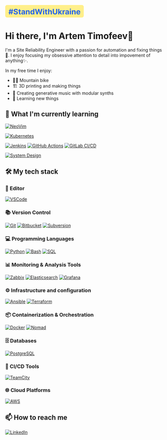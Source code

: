 [![Stand With Ukraine](https://raw.githubusercontent.com/vshymanskyy/StandWithUkraine/main/badges/StandWithUkraine.svg)](https://stand-with-ukraine.pp.ua)

# Hi there, I'm Artem Timofeev👋

I'm a Site Reliability Engineer with a passion for automation and fixing things👷.
I enjoy focusing my obsessive attention to detail into impovement of anything✨.

In my free time I enjoy:

- 🚵‍♂️ Mountain bike
- 🏗️ 3D printing and making things
- 🎹 Creating generative music with modular synths
- 📖 Learning new things

## 🌱 What I'm currently learning

[![NeoVim](https://img.shields.io/badge/-neovim-blue?style=flat&logo=Neovim&logoColor=green)](https://github.com/atimofeev/dotfiles/tree/main/nvim)

[![Kubernetes](https://img.shields.io/badge/-Kubernetes-326CE5?style=flat&logo=kubernetes&logoColor=white)](#)

[![Jenkins](https://img.shields.io/badge/-Jenkins-D24939?style=flat&logo=jenkins&logoColor=white)](https://github.com/atimofeev/learning-jenkins)
[![GitHub Actions](https://img.shields.io/badge/-GitHub_Actions-2088FF?style=flat&logo=github-actions&logoColor=white)](#)
[![GitLab CI/CD](https://img.shields.io/badge/-GitLab_CI/CD-FCA121?style=flat&logo=gitlab&logoColor=white)](#)

[![System Design](https://img.shields.io/badge/-System_Design-000000?style=flat&logoColor=white)](#)

## 🛠️ My tech stack

### 📝 Editor

[![VSCode](https://img.shields.io/badge/-VSCode-blue?style=flat&logo=Visual-Studio-Code&logoColor=white)](#)

### 📚 Version Control

[![Git](https://img.shields.io/badge/-Git-F05032?style=flat&logo=git&logoColor=white)](https://github.com/atimofeev/dotfiles/blob/main/git/files/gitconfig)
[![Bitbucket](https://img.shields.io/badge/-Bitbucket-0052CC?style=flat&logo=bitbucket&logoColor=white)](#)
[![Subversion](https://img.shields.io/badge/-Subversion-809CC9?style=flat&logo=subversion&logoColor=white)](#)

### 💻 Programming Languages

[![Python](https://img.shields.io/badge/-Python-3776AB?style=flat&logo=python&logoColor=white)](https://github.com/atimofeev/learning-python)
[![Bash](https://img.shields.io/badge/-Bash-4EAA25?style=flat&logo=gnu-bash&logoColor=white)](https://github.com/atimofeev/dotfiles)
[![SQL](https://img.shields.io/badge/-SQL-4479A1?style=flat&logo=amazondynamodb&logoColor=white)](#)

### 📊 Monitoring & Analysis Tools

[![Zabbix](https://img.shields.io/badge/-Zabbix-EE0000?style=flat&logo=zotero&logoColor=white)](#)
[![Elasticsearch](https://img.shields.io/badge/-Elasticsearch-005571?style=flat&logo=elasticsearch&logoColor=white)](#)
[![Grafana](https://img.shields.io/badge/-Grafana-F46800?style=flat&logo=grafana&logoColor=white)](#)

### ⚙️ Infrastructure and configuration

[![Ansible](https://img.shields.io/badge/-Ansible-EE0000?style=flat&logo=ansible&logoColor=white)](#)
[![Terraform](https://img.shields.io/badge/-Terraform-623CE4?style=flat&logo=terraform&logoColor=white)](https://github.com/atimofeev/learning-terraform)

### 📦 Containerization & Orchestration

[![Docker](https://img.shields.io/badge/-Docker-2496ED?style=flat&logo=docker&logoColor=white)](#)
[![Nomad](https://img.shields.io/badge/-Nomad-00BC7F?style=flat&logo=hashicorp&logoColor=white)](#)

### 🗄️ Databases

[![PostgreSQL](https://img.shields.io/badge/-PostgreSQL-336791?style=flat&logo=postgresql&logoColor=white)](#)

### 🚀 CI/CD Tools

[![TeamCity](https://img.shields.io/badge/-TeamCity-000000?style=flat&logo=teamcity&logoColor=white)](#)

### 🌐 Cloud Platforms

[![AWS](https://img.shields.io/badge/-AWS-orange?style=flat&logo=amazon-aws&logoColor=white)](https://github.com/atimofeev/learning-terraform)

## 📫 How to reach me

[![LinkedIn](https://img.shields.io/badge/LinkedIn-Artem_Timofeev-blue?style=flat&logo=linkedin&logoColor=white)](https://www.linkedin.com/in/artem-timofeev-240b7a14b/)
